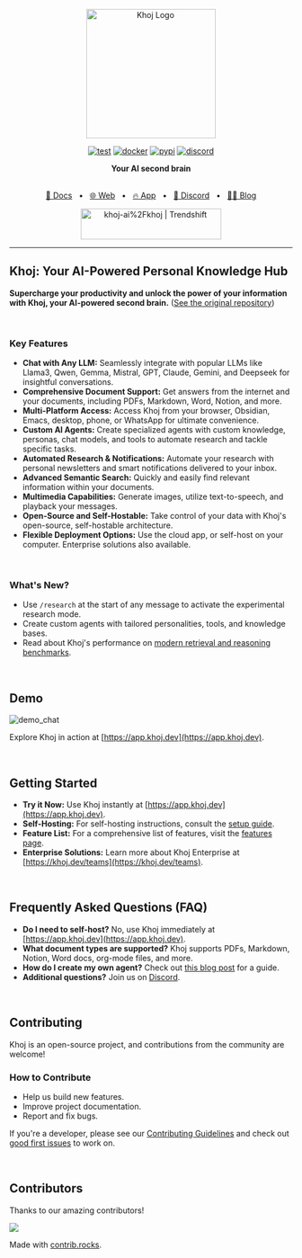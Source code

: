 <p align="center"><img src="https://assets.khoj.dev/khoj-logo-sideways-1200x540.png" width="230" alt="Khoj Logo"></p>

<div align="center">

[![test](https://github.com/khoj-ai/khoj/actions/workflows/test.yml/badge.svg)](https://github.com/khoj-ai/khoj/actions/workflows/test.yml)
[![docker](https://github.com/khoj-ai/khoj/actions/workflows/dockerize.yml/badge.svg)](https://github.com/khoj-ai/khoj/pkgs/container/khoj)
[![pypi](https://github.com/khoj-ai/khoj/actions/workflows/pypi.yml/badge.svg)](https://pypi.org/project/khoj/)
[![discord](https://img.shields.io/discord/1112065956647284756?style=plastic&label=discord)](https://discord.gg/BDgyabRM6e)

</div>

<div align="center">
<b>Your AI second brain</b>
</div>

<br />

<div align="center">

[📑 Docs](https://docs.khoj.dev)
<span>&nbsp;&nbsp;•&nbsp;&nbsp;</span>
[🌐 Web](https://khoj.dev)
<span>&nbsp;&nbsp;•&nbsp;&nbsp;</span>
[🔥 App](https://app.khoj.dev)
<span>&nbsp;&nbsp;•&nbsp;&nbsp;</span>
[💬 Discord](https://discord.gg/BDgyabRM6e)
<span>&nbsp;&nbsp;•&nbsp;&nbsp;</span>
[✍🏽 Blog](https://blog.khoj.dev)

<a href="https://trendshift.io/repositories/10318" target="_blank"><img src="https://trendshift.io/api/badge/repositories/10318" alt="khoj-ai%2Fkhoj | Trendshift" style="width: 250px; height: 55px;" width="250" height="55"/></a>

</div>

---

## Khoj: Your AI-Powered Personal Knowledge Hub

**Supercharge your productivity and unlock the power of your information with Khoj, your AI-powered second brain.** ([See the original repository](https://github.com/khoj-ai/khoj))

<br>

### Key Features

*   **Chat with Any LLM:** Seamlessly integrate with popular LLMs like Llama3, Qwen, Gemma, Mistral, GPT, Claude, Gemini, and Deepseek for insightful conversations.
*   **Comprehensive Document Support:** Get answers from the internet and your documents, including PDFs, Markdown, Word, Notion, and more.
*   **Multi-Platform Access:** Access Khoj from your browser, Obsidian, Emacs, desktop, phone, or WhatsApp for ultimate convenience.
*   **Custom AI Agents:** Create specialized agents with custom knowledge, personas, chat models, and tools to automate research and tackle specific tasks.
*   **Automated Research & Notifications:** Automate your research with personal newsletters and smart notifications delivered to your inbox.
*   **Advanced Semantic Search:** Quickly and easily find relevant information within your documents.
*   **Multimedia Capabilities:** Generate images, utilize text-to-speech, and playback your messages.
*   **Open-Source and Self-Hostable:** Take control of your data with Khoj's open-source, self-hostable architecture.
*   **Flexible Deployment Options:** Use the cloud app, or self-host on your computer.  Enterprise solutions also available.

<br>

### What's New?

*   Use `/research` at the start of any message to activate the experimental research mode.
*   Create custom agents with tailored personalities, tools, and knowledge bases.
*   Read about Khoj's performance on [modern retrieval and reasoning benchmarks](https://blog.khoj.dev/posts/evaluate-khoj-quality/).

<br>

## Demo

![demo_chat](https://github.com/khoj-ai/khoj/blob/master/documentation/assets/img/quadratic_equation_khoj_web.gif?raw=true)

Explore Khoj in action at [https://app.khoj.dev](https://app.khoj.dev).

<br>

## Getting Started

*   **Try it Now:** Use Khoj instantly at [https://app.khoj.dev](https://app.khoj.dev).
*   **Self-Hosting:** For self-hosting instructions, consult the [setup guide](https://docs.khoj.dev/get-started/setup).
*   **Feature List:** For a comprehensive list of features, visit the [features page](https://docs.khoj.dev/category/features).
*   **Enterprise Solutions:** Learn more about Khoj Enterprise at [https://khoj.dev/teams](https://khoj.dev/teams).

<br>

## Frequently Asked Questions (FAQ)

*   **Do I need to self-host?** No, use Khoj immediately at [https://app.khoj.dev](https://app.khoj.dev).
*   **What document types are supported?** Khoj supports PDFs, Markdown, Notion, Word docs, org-mode files, and more.
*   **How do I create my own agent?** Check out [this blog post](https://blog.khoj.dev/posts/create-agents-on-khoj/) for a guide.
*   **Additional questions?** Join us on [Discord](https://discord.gg/BDgyabRM6e).

<br>

## Contributing

Khoj is an open-source project, and contributions from the community are welcome!

### How to Contribute

*   Help us build new features.
*   Improve project documentation.
*   Report and fix bugs.

If you're a developer, please see our [Contributing Guidelines](https://docs.khoj.dev/contributing/development) and check out [good first issues](https://github.com/khoj-ai/khoj/contribute) to work on.

<br>

## Contributors

Thanks to our amazing contributors!

<a href="https://github.com/khoj-ai/khoj/graphs/contributors">
  <img src="https://contrib.rocks/image?repo=khoj-ai/khoj" />
</a>

Made with [contrib.rocks](https://contrib.rocks).